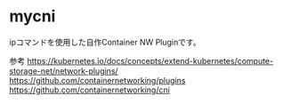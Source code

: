 # mycni

ipコマンドを使用した自作Container NW Pluginです。

参考
https://kubernetes.io/docs/concepts/extend-kubernetes/compute-storage-net/network-plugins/
https://github.com/containernetworking/plugins
https://github.com/containernetworking/cni
